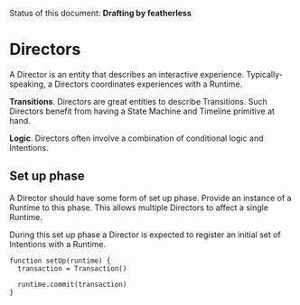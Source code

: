 Status of this document: **Drafting by featherless**

# Directors

A Director is an entity that describes an interactive experience. Typically-speaking, a Directors coordinates experiences with a Runtime.

**Transitions**. Directors are great entities to describe Transitions. Such Directors benefit from having a State Machine and Timeline primitive at hand.

**Logic**. Directors often involve a combination of conditional logic and Intentions.

## Set up phase

A Director should have some form of set up phase. Provide an instance of a Runtime to this phase. This allows multiple Directors to affect a single Runtime.

During this set up phase a Director is expected to register an initial set of Intentions with a Runtime.

    function setUp(runtime) {
      transaction = Transaction()
      
      runtime.commit(transaction)
    }